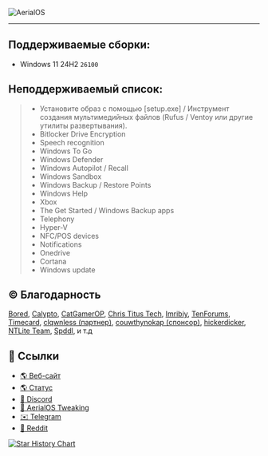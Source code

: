 ![AerialOS](https://github.com/user-attachments/assets/1d3ee0a5-5f65-4f77-9fa8-724ba5f88206)

---

## Поддерживаемые сборки:
- Windows 11 24H2 `26100`

## Неподдерживаемый список:
> - Установите образ с помощью [setup.exe] / Инструмент создания мультимедийных файлов (Rufus / Ventoy или другие утилиты развертывания).
> - Bitlocker Drive Encryption
> - Speech recognition
> - Windows To Go
> - Windows Defender
> - Windows Autopilot / Recall
> - Windows Sandbox
> - Windows Backup / Restore Points
> - Windows Help
> - Xbox
> - The Get Started / Windows Backup apps
> - Telephony
> - Hyper-V
> - NFC/POS devices
> - Notifications
> - Onedrive
> - Cortana
> - Windows update

## ©️ Благодарность
[Bored](https://twitter.com/Bra1nlet),
[Calypto](https://twitter.com/CaIypto),
[CatGamerOP](https://twitter.com/CatGamerOP),
[Chris Titus Tech](https://twitter.com/christitustech),
[Imribiy](https://twitter.com/imribiy),
[TenForums](https://www.tenforums.com/),
[Timecard](https://github.com/djdallmann/GamingPCSetup),
[clqwnless (партнер)](https://github.com/clqwnless),
[couwthynokap (спонсор)](https://github.com/couwthynokap),
[hickerdicker](https://github.com/hickerdicker),
[NTLite Team](https://www.ntlite.com/community/index.php),
[Spddl](https://github.com/spddl), и т.д

## 🔗 Ссылки
- [🌎 Веб-сайт](https://aerialos.vercel.app/)
- [🌎 Статус](https://aerial-llc.betteruptime.com/)
- [🤖 Discord](https://dsc.gg/aerialos/)
- [🤖 AerialOS Tweaking](https://dsc.gg/aerialboost/)
- [✉️ Telegram](https://t.me/+_AGse0FWWldlZTZi)
- [🐤 Reddit](https://www.reddit.com/user/e1uen/)

<a href="https://star-history.com/#Aerial-LLC/AerialOS&Date">
 <picture>
   <source media="(prefers-color-scheme: dark)" srcset="https://api.star-history.com/svg?repos=Aerial-LLC/AerialOS&type=Date&theme=dark" />
   <source media="(prefers-color-scheme: light)" srcset="https://api.star-history.com/svg?repos=Aerial-LLC/AerialOS&type=Date" />
   <img alt="Star History Chart" src="https://api.star-history.com/svg?repos=Aerial-LLC/AerialOS&type=Date" />
 </picture>
</a>
